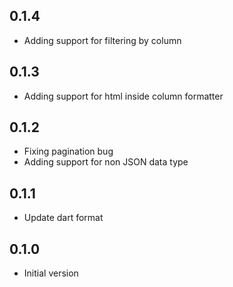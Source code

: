 ## 0.1.4
- Adding support for filtering by column

## 0.1.3
- Adding support for html inside column formatter

## 0.1.2
- Fixing pagination bug
- Adding support for non JSON data type

## 0.1.1
- Update dart format

## 0.1.0
- Initial version